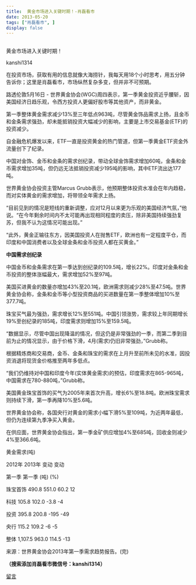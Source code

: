```yaml
---
title:  黄金市场进入关键时期！-肖磊看市
date: 2013-05-20
tags: ["肖磊看市", ]
display: false
---
```



## 



黄金市场进入关键时期！




kanshi1314




在投资市场，获取有用的信息就像大海捞针，我每天用18个小时思考，用五分钟告诉你；这里是肖磊看市，市场纵然复杂多变，但并非不可预期。


 

路透伦敦5月16日 - 世界黄金协会(WGC)周四表示，第一季黄金投资近乎腰斩，因美国经济日趋乐观，令西方投资人更偏好股市等其他资产，而非黄金。

第一季整体黄金需求减少13%至三年低点963吨，尽管黄金饰品需求上扬，且金币和金条需求强劲，却未能抵销投资大幅减少的影响，主要是上市交易基金(ETF)的投资减少。

自金融危机爆发以来，ETF一直是投资黄金的热门管道，但第一季黄金ETF资金外流量创下了纪录。

中国对金饰、金币和金条的需求创纪录，带动全球金饰需求增加60吨，金条和金币需求增加35吨，但仍远无法抵销投资减少195吨的影响，其中ETF流出达177吨。

世界黄金协会投资主管Marcus Grubb表示，他预期整体投资水准会在年内趋稳，而对实体黄金的需求增加，将带领全年需求上扬。

“目前见到的情况是短线的重新调整，应对12月以来更为乐观的美国经济气氛，”他说。“在今年剩余时间内不太可能再出现相同程度的卖压，除非美国持续强劲复苏，但我不认为这情况可能出现。”

“此外，黄金正输往东方，因美国投资人在抛售ETF，欧洲也有一定程度平仓，而印度和中国消费者以及全球金条和金币投资人都在买黄金。”

**中国需求创纪录**

中国金币和金条需求在第一季达到创纪录的109.5吨，增长22%。印度对金条和金币投资的整体涨幅最大，需求增加52%至97吨。

美国买进黄金的数量亦增加43%至20.1吨，欧洲需求则减少28%至47.5吨。世界黄金协会称，金条和金币等小型投资商品的买进数量在第一季整体增加10%至377.7吨。

珠宝买气最为强劲，需求增长12%至551吨。中国引领涨势，需求较上年同期增长19%至创纪录的185吨，印度需求则增加15%至159.5吨。

“数据显示，尽管中国出现降温的情况，但这仍是非常强劲的一季，而第二季到目前为止的情况显示，由于价格下滑，4月(需求)仍旧非常强劲，”Grubb称。

根据精炼商和交易商，金币、金条和珠宝的需求在上月升至前所未见的水准，因投资消退将现货金价格推至两年多低点。

“我们仍维持对中国和印度今年(实体黄金需求)的预估，印度需求在865-965吨，中国需求在780-880吨，”Grubb称。

美国黄金珠宝首饰的买气为2005年来首次升高，增长6%至18.8吨。欧洲珠宝需求则持续下滑，第一季再降10%至5.6吨。

世界黄金协会称，各国央行对黄金的需求小幅下滑5%至109吨，为近两年最低，但仍为连续第九季净买入黄金。

在供应面，世界黄金协会指出，第一季金矿供应增加4%至685吨，回收金则减少4%至366.6吨。

黄金需求(吨)

2012年 2013年 变动 变动

第一季 第一季 (吨) (%) &nbsp;

珠宝首饰 490.8 551.0 60.2 12

科技 105.8 102.0 -3.8 -4

投资 395.8 200.8 -195 -49

央行 115.2 109.2 -6 -5

整体 1,107.5 963.0 114.5 -13

来源：世界黄金协会2013年第一季需求趋势报告。(完)

 

**（搜索添加肖磊看市微信号：kanshi1314）**









[留言](javascript:;)